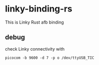# linky-binding-rs

This is Linky Rust afb binding

## debug

check Linky connectivity with
```
picocom -b 9600 -d 7 -p o /dev/ttyUSB_TIC
```
